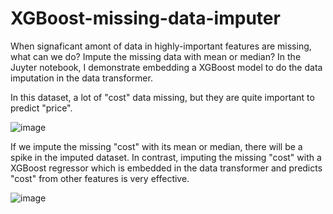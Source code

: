# XGBoost-missing-data-imputer
When signaficant amont of data in highly-important features are missing, what can we do? Impute the missing data with mean or median? In the Juyter notebook, I demonstrate embedding a XGBoost model to do the data imputation in the data transformer.

In this dataset, a lot of "cost" data missing, but they are quite important to predict "price".

![image](https://github.com/hanfei1986/XGBoost-missing-data-imputer/assets/59255164/0e6c7106-af83-4cad-850c-40541113952b)

If we impute the missing "cost" with its mean or median, there will be a spike in the imputed dataset. In contrast, imputing the missing "cost" with a XGBoost regressor which is embedded in the data transformer and predicts "cost" from other features is very effective.

![image](https://github.com/hanfei1986/XGBoost-missing-data-imputer/assets/59255164/d1f08e52-020a-4f1b-b2a1-103a5fb9122e)

